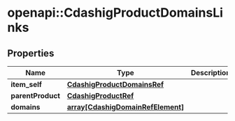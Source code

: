 # openapi::CdashigProductDomainsLinks


## Properties
Name | Type | Description | Notes
------------ | ------------- | ------------- | -------------
**item_self** | [**CdashigProductDomainsRef**](CdashigProductDomainsRef.md) |  | [optional] 
**parentProduct** | [**CdashigProductRef**](CdashigProductRef.md) |  | [optional] 
**domains** | [**array[CdashigDomainRefElement]**](CdashigDomainRefElement.md) |  | [optional] 


